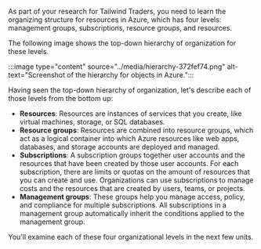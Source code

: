As part of your research for Tailwind Traders, you need to learn the organizing structure for resources in Azure, which has four levels: management groups, subscriptions, resource groups, and resources.

The following image shows the top-down hierarchy of organization for these levels.

:::image type="content" source="../media/hierarchy-372fef74.png" alt-text="Screenshot of the hierarchy for objects in Azure.":::


Having seen the top-down hierarchy of organization, let's describe each of those levels from the bottom up:

 -  **Resources**: Resources are instances of services that you create, like virtual machines, storage, or SQL databases.
 -  **Resource groups**: Resources are combined into resource groups, which act as a logical container into which Azure resources like web apps, databases, and storage accounts are deployed and managed.
 -  **Subscriptions**: A subscription groups together user accounts and the resources that have been created by those user accounts. For each subscription, there are limits or quotas on the amount of resources that you can create and use. Organizations can use subscriptions to manage costs and the resources that are created by users, teams, or projects.
 -  **Management groups**: These groups help you manage access, policy, and compliance for multiple subscriptions. All subscriptions in a management group automatically inherit the conditions applied to the management group.

You'll examine each of these four organizational levels in the next few units.
